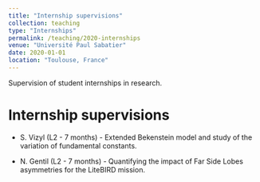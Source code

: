 ```yaml
---
title: "Internship supervisions"
collection: teaching
type: "Internships"
permalink: /teaching/2020-internships
venue: "Université Paul Sabatier"
date: 2020-01-01
location: "Toulouse, France"
---
```


Supervision of student internships in research.

Internship supervisions 
======
- S. Vizyl (L2 - 7 months) - Extended Bekenstein model and study of the variation of fundamental constants.

- N. Gentil (L2 - 7 months) - Quantifying the impact of Far Side Lobes asymmetries for the LiteBIRD mission. 
